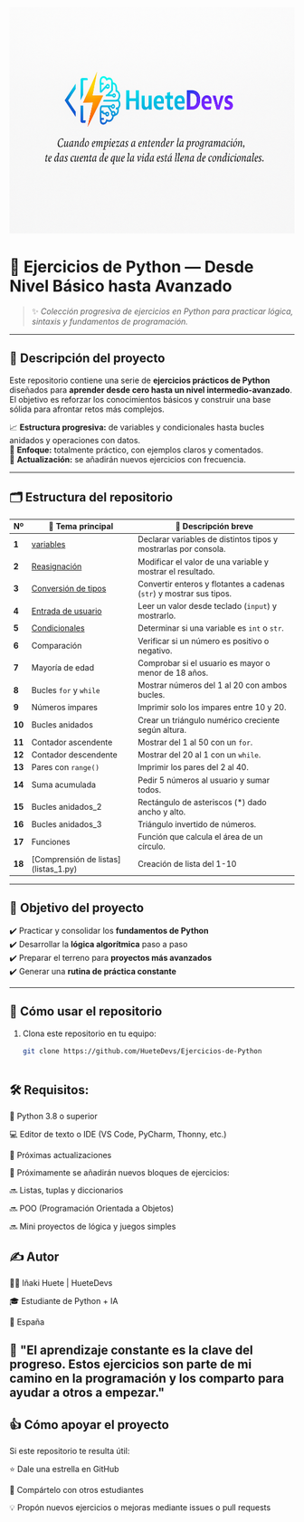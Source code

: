 <p align="center">
  <img src="banner.png" alt="HueteDevs banner" width="800" height="400" />
</p>


# 🐍 Ejercicios de Python — Desde Nivel Básico hasta Avanzado  

> ✨ *Colección progresiva de ejercicios en Python para practicar lógica, sintaxis y fundamentos de programación.*  


---

## 📘 Descripción del proyecto

Este repositorio contiene una serie de **ejercicios prácticos de Python** diseñados para **aprender desde cero hasta un nivel intermedio-avanzado**.  
El objetivo es reforzar los conocimientos básicos y construir una base sólida para afrontar retos más complejos.

📈 **Estructura progresiva:** de variables y condicionales hasta bucles anidados y operaciones con datos.  
🧩 **Enfoque:** totalmente práctico, con ejemplos claros y comentados.  
🔁 **Actualización:** se añadirán nuevos ejercicios con frecuencia.

---

## 🗂️ Estructura del repositorio

| Nº | 🧠 Tema principal | 📝 Descripción breve |
|----|------------------|---------------------|
| **1** | [variables](variables.py) | Declarar variables de distintos tipos y mostrarlas por consola. | 
| **2** | [Reasignación](reasignacion_variables.py) | Modificar el valor de una variable y mostrar el resultado. |
| **3** | [Conversión de tipos](conversion_tipos.py) | Convertir enteros y flotantes a cadenas (`str`) y mostrar sus tipos. |
| **4** | [Entrada de usuario](entrada_usuario) | Leer un valor desde teclado (`input`) y mostrarlo. |
| **5** | [Condicionales](condicionales.py) | Determinar si una variable es `int` o `str`. |
| **6** | Comparación | Verificar si un número es positivo o negativo. |
| **7** | Mayoría de edad | Comprobar si el usuario es mayor o menor de 18 años. |
| **8** | Bucles `for` y `while` | Mostrar números del 1 al 20 con ambos bucles. |
| **9** | Números impares | Imprimir solo los impares entre 10 y 20. |
| **10** | Bucles anidados | Crear un triángulo numérico creciente según altura. |
| **11** | Contador ascendente | Mostrar del 1 al 50 con un `for`. |
| **12** | Contador descendente | Mostrar del 20 al 1 con un `while`. |
| **13** | Pares con `range()` | Imprimir los pares del 2 al 40. |
| **14** | Suma acumulada | Pedir 5 números al usuario y sumar todos. |
| **15** | Bucles anidados_2 | Rectángulo de asteriscos (*) dado ancho y alto. |
| **16** | Bucles anidados_3 | Triángulo invertido de números. |
| **17** | Funciones | Función que calcula el área de un círculo. |
| **18**| [Comprensión de listas] (listas_1.py)| Creación de lista del 1-10|
---

## 🧠 Objetivo del proyecto

✔️ Practicar y consolidar los **fundamentos de Python**  
✔️ Desarrollar la **lógica algorítmica** paso a paso  
✔️ Preparar el terreno para **proyectos más avanzados**  
✔️ Generar una **rutina de práctica constante**  

---

## 🚀 Cómo usar el repositorio

1. Clona este repositorio en tu equipo:
   ```bash
   git clone https://github.com/HueteDevs/Ejercicios-de-Python
 
## 🛠️ Requisitos:

🐍 Python 3.8 o superior

💻 Editor de texto o IDE (VS Code, PyCharm, Thonny, etc.)

📅 Próximas actualizaciones

🚧 Próximamente se añadirán nuevos bloques de ejercicios:

🔜 Listas, tuplas y diccionarios

🔜 POO (Programación Orientada a Objetos)

🔜 Mini proyectos de lógica y juegos simples

## ✍️ Autor

👨‍💻 Iñaki Huete | HueteDevs

🎓 Estudiante de Python + IA

📍 España

## 💬 "El aprendizaje constante es la clave del progreso. Estos ejercicios son parte de mi camino en la programación y los comparto para ayudar a otros a empezar."

## 👍 Cómo apoyar el proyecto

Si este repositorio te resulta útil:

⭐ Dale una estrella en GitHub

🔁 Compártelo con otros estudiantes

💡 Propón nuevos ejercicios o mejoras mediante issues o pull requests









